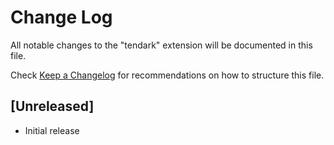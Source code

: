 # Change Log

All notable changes to the "tendark" extension will be documented in this file.

Check [Keep a Changelog](http://keepachangelog.com/) for recommendations on how to structure this file.

## [Unreleased]

- Initial release
